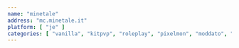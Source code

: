 ```yaml
---
name: "minetale"
address: "mc.minetale.it"
platform: [ "je" ]
categories: [ "vanilla", "kitpvp", "roleplay", "pixelmon", "moddato", "skyblock" ]
---
```

